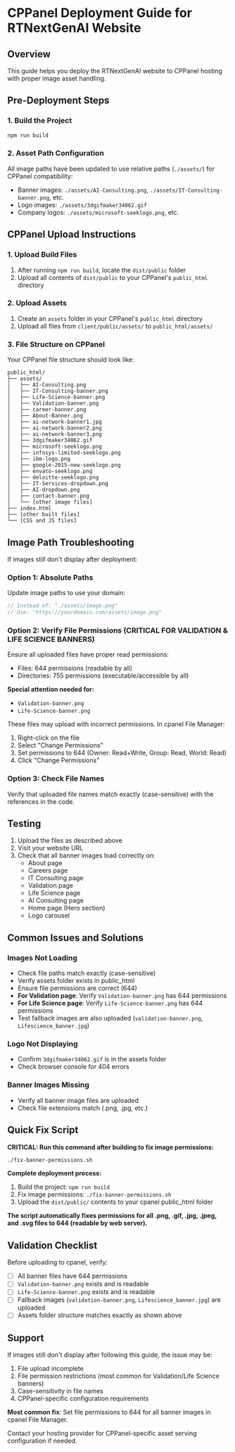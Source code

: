# CPPanel Deployment Guide for RTNextGenAI Website

## Overview
This guide helps you deploy the RTNextGenAI website to CPPanel hosting with proper image asset handling.

## Pre-Deployment Steps

### 1. Build the Project
```bash
npm run build
```

### 2. Asset Path Configuration
All image paths have been updated to use relative paths (`./assets/`) for CPPanel compatibility:
- Banner images: `./assets/AI-Consulting.png`, `./assets/IT-Consulting-banner.png`, etc.
- Logo images: `./assets/3dgifmaker34062.gif`
- Company logos: `./assets/microsoft-seeklogo.png`, etc.

## CPPanel Upload Instructions

### 1. Upload Build Files
1. After running `npm run build`, locate the `dist/public` folder
2. Upload all contents of `dist/public` to your CPPanel's `public_html` directory

### 2. Upload Assets
1. Create an `assets` folder in your CPPanel's `public_html` directory
2. Upload all files from `client/public/assets/` to `public_html/assets/`

### 3. File Structure on CPPanel
Your CPPanel file structure should look like:
```
public_html/
├── assets/
│   ├── AI-Consulting.png
│   ├── IT-Consulting-banner.png
│   ├── Life-Science-banner.png
│   ├── Validation-banner.png
│   ├── career-banner.png
│   ├── About-Banner.png
│   ├── ai-network-banner1.jpg
│   ├── ai-network-banner2.png
│   ├── ai-network-banner3.png
│   ├── 3dgifmaker34062.gif
│   ├── microsoft-seeklogo.png
│   ├── infosys-limited-seeklogo.png
│   ├── ibm-logo.png
│   ├── google-2015-new-seeklogo.png
│   ├── envato-seeklogo.png
│   ├── deloitte-seeklogo.png
│   ├── IT-Services-dropdown.png
│   ├── AI-dropdown.png
│   ├── contact-banner.png
│   └── [other image files]
├── index.html
├── [other built files]
└── [CSS and JS files]
```

## Image Path Troubleshooting

If images still don't display after deployment:

### Option 1: Absolute Paths
Update image paths to use your domain:
```javascript
// Instead of: "./assets/image.png"
// Use: "https://yourdomain.com/assets/image.png"
```

### Option 2: Verify File Permissions (CRITICAL FOR VALIDATION & LIFE SCIENCE BANNERS)
Ensure all uploaded files have proper read permissions:
- Files: 644 permissions (readable by all)
- Directories: 755 permissions (executable/accessible by all)

**Special attention needed for:**
- `Validation-banner.png` 
- `Life-Science-banner.png`

These files may upload with incorrect permissions. In cpanel File Manager:
1. Right-click on the file
2. Select "Change Permissions"
3. Set permissions to 644 (Owner: Read+Write, Group: Read, World: Read)
4. Click "Change Permissions"

### Option 3: Check File Names
Verify that uploaded file names match exactly (case-sensitive) with the references in the code.

## Testing
1. Upload the files as described above
2. Visit your website URL
3. Check that all banner images load correctly on:
   - About page
   - Careers page  
   - IT Consulting page
   - Validation page
   - Life Science page
   - AI Consulting page
   - Home page (Hero section)
   - Logo carousel

## Common Issues and Solutions

### Images Not Loading
- Check file paths match exactly (case-sensitive)
- Verify assets folder exists in public_html
- Ensure file permissions are correct (644)
- **For Validation page**: Verify `Validation-banner.png` has 644 permissions
- **For Life Science page**: Verify `Life-Science-banner.png` has 644 permissions
- Test fallback images are also uploaded (`validation-banner.png`, `Lifescience_banner.jpg`)

### Logo Not Displaying
- Confirm `3dgifmaker34062.gif` is in the assets folder
- Check browser console for 404 errors

### Banner Images Missing
- Verify all banner image files are uploaded
- Check file extensions match (.png, .jpg, etc.)

## Quick Fix Script
**CRITICAL: Run this command after building to fix image permissions:**
```bash
./fix-banner-permissions.sh
```

**Complete deployment process:**
1. Build the project: `npm run build`
2. Fix image permissions: `./fix-banner-permissions.sh`
3. Upload the `dist/public/` contents to your cpanel public_html folder

**The script automatically fixes permissions for all .png, .gif, .jpg, .jpeg, and .svg files to 644 (readable by web server).**

## Validation Checklist
Before uploading to cpanel, verify:
- [ ] All banner files have 644 permissions
- [ ] `Validation-banner.png` exists and is readable
- [ ] `Life-Science-banner.png` exists and is readable
- [ ] Fallback images (`validation-banner.png`, `Lifescience_banner.jpg`) are uploaded
- [ ] Assets folder structure matches exactly as shown above

## Support
If images still don't display after following this guide, the issue may be:
1. File upload incomplete
2. File permission restrictions (most common for Validation/Life Science banners)
3. Case-sensitivity in file names
4. CPPanel-specific configuration requirements

**Most common fix**: Set file permissions to 644 for all banner images in cpanel File Manager.

Contact your hosting provider for CPPanel-specific asset serving configuration if needed.